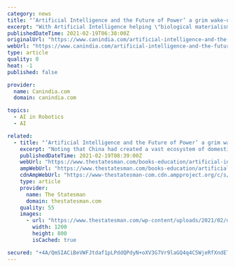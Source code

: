 ```yaml
---
category: news
title: "‘Artificial Intelligence and the Future of Power’ a grim wake-up call for India (Book Review) (Repeating, correcting intro)"
excerpt: "With Artificial Intelligence helping \"biological materialism sneak in through the back door\", the world is witnessing a real clash of civilisations with"
publishedDateTime: 2021-02-19T06:38:00Z
originalUrl: "https://www.canindia.com/artificial-intelligence-and-the-future-of-power-a-grim-wake-up-call-for-india-book-review-repeating-correcting-intro/"
webUrl: "https://www.canindia.com/artificial-intelligence-and-the-future-of-power-a-grim-wake-up-call-for-india-book-review-repeating-correcting-intro/"
type: article
quality: 0
heat: -1
published: false

provider:
  name: Canindia.com
  domain: canindia.com

topics:
  - AI in Robotics
  - AI

related:
  - title: "‘Artificial Intelligence and the Future of Power’ a grim wake-up call for India"
    excerpt: "Noting that China had created a vast ecosystem of domestic intellectual property in next generation technologies including AI, 5G, nanotechnology, robotics,"
    publishedDateTime: 2021-02-19T08:39:00Z
    webUrl: "https://www.thestatesman.com/books-education/artificial-intelligence-future-power-grim-wake-call-india-1502953122.html"
    ampWebUrl: "https://www.thestatesman.com/books-education/artificial-intelligence-future-power-grim-wake-call-india-1502953122.html/amp"
    cdnAmpWebUrl: "https://www-thestatesman-com.cdn.ampproject.org/c/s/www.thestatesman.com/books-education/artificial-intelligence-future-power-grim-wake-call-india-1502953122.html/amp"
    type: article
    provider:
      name: The Statesman
      domain: thestatesman.com
    quality: 55
    images:
      - url: "https://www.thestatesman.com/wp-content/uploads/2021/02/d2f55d55ac5ce91e531c2dfbc9994da2.jpg"
        width: 1200
        height: 800
        isCached: true

secured: "+4A/QmSIACiBeVWFJtdaf1pLPddQPdyN+oXV3G7Vr9laGQ4q4C5WjeRfXndETGr7FuYCv8Qyanoy8FXFmEYTTBLmreXslDy6PCXOjNv5xs1SY0GKXnVVqRmlmmcxQVC+kPMEAjQ82J2QIIlET1a0OGfxcgUbwLR9lk89wSNjbQouUjt8bQaHiE+OtBkCfaoroMpkYtyLTn3kf5AcV+mOseIPwm861njDy9QTLO6YDvFMqWWniB6a5ixwknhKCjlNZmKfacGSrT4aHtsrkLIt91cncL0VW4MRh0zY2EATEniK2wxVmogYrNYIU2IgzQ2BS/9iVQbwPkSn6fiIDrzsrKTn9KDjK1GLbwpbaJobvQY=;X7NoqchUzhWn9PCHlIGhVw=="
---
```


